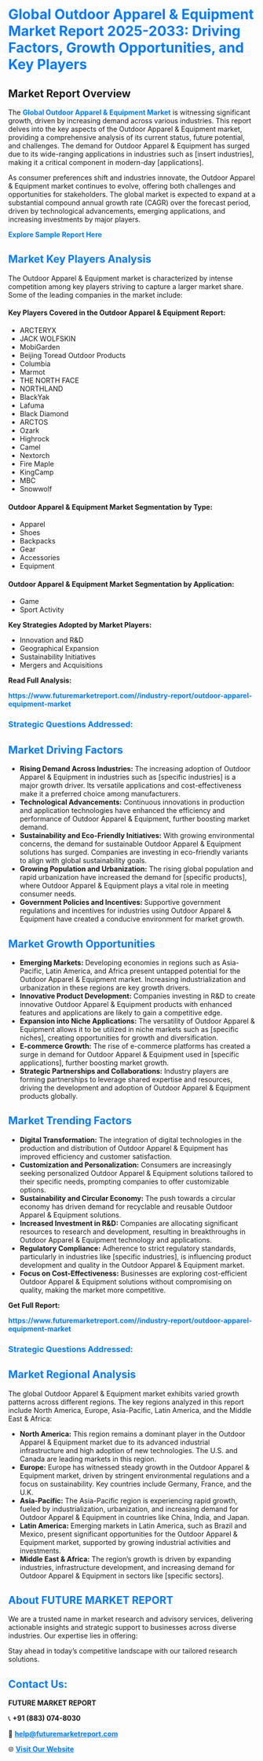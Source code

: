 <h1 style="color: #007BFF;">Global Outdoor Apparel & Equipment Market Report 2025-2033: Driving Factors, Growth Opportunities, and Key Players</h1>

<section id="overview">
<h2>Market Report Overview</h2>
<p>The <a href="https://www.futuremarketreport.com//industry-report/outdoor-apparel-equipment-market" style="color: #007BFF; text-decoration: none;"><strong>Global Outdoor Apparel & Equipment Market</strong></a> is witnessing significant growth, driven by increasing demand across various industries. This report delves into the key aspects of the Outdoor Apparel & Equipment market, providing a comprehensive analysis of its current status, future potential, and challenges. The demand for Outdoor Apparel & Equipment has surged due to its wide-ranging applications in industries such as [insert industries], making it a critical component in modern-day [applications].</p>
<p>As consumer preferences shift and industries innovate, the Outdoor Apparel & Equipment market continues to evolve, offering both challenges and opportunities for stakeholders. The global market is expected to expand at a substantial compound annual growth rate (CAGR) over the forecast period, driven by technological advancements, emerging applications, and increasing investments by major players.</p>
</section>

<section id="overview">
<p><a href="https://www.futuremarketreport.com//request-sample/reportId=46576" style="color: #007BFF; text-decoration: none;"><strong>Explore Sample Report Here</strong></a></p>
</section>

<section id="key-players">
<h2 style="color: #007BFF;">Market Key Players Analysis</h2>
<p>The Outdoor Apparel & Equipment market is characterized by intense competition among key players striving to capture a larger market share. Some of the leading companies in the market include:</p>
<h4>Key Players Covered in the Outdoor Apparel & Equipment Report:</h4>
<ul><li>ARCTERYX</li><li>JACK WOLFSKIN</li><li>MobiGarden</li><li>Beijing Toread Outdoor Products</li><li>Columbia</li><li>Marmot</li><li>THE NORTH FACE</li><li>NORTHLAND</li><li>BlackYak</li><li>Lafuma</li><li>Black Diamond</li><li>ARCTOS</li><li>Ozark</li><li>Highrock</li><li>Camel</li><li>Nextorch</li><li>Fire Maple</li><li>KingCamp</li><li>MBC</li><li>Snowwolf</li></ul>
<h4>Outdoor Apparel & Equipment Market Segmentation by Type:</h4>
<ul><li>Apparel</li><li>Shoes</li><li>Backpacks</li><li>Gear</li><li>Accessories</li><li>Equipment</li></ul>

<h4>Outdoor Apparel & Equipment Market Segmentation by Application:</h4>
<ul><li>Game</li><li>Sport Activity</li></ul>
<p><strong>Key Strategies Adopted by Market Players:</strong></p>
<ul>
<li>Innovation and R&D</li>
<li>Geographical Expansion</li>
<li>Sustainability Initiatives</li>
<li>Mergers and Acquisitions</li>
</ul>
</section>

<section>
<p><strong>Read Full Analysis: </strong></p><a href="https://www.futuremarketreport.com//industry-report/outdoor-apparel-equipment-market" style="color: #007BFF; text-decoration: none;"><strong>https://www.futuremarketreport.com//industry-report/outdoor-apparel-equipment-market</strong></a>
<h3 style="color: #007BFF;">Strategic Questions Addressed:</h3>
</section>

<section id="driving-factors">
<h2 style="color: #007BFF;">Market Driving Factors</h2>
<ul>
<li><strong>Rising Demand Across Industries:</strong> The increasing adoption of Outdoor Apparel & Equipment in industries such as [specific industries] is a major growth driver. Its versatile applications and cost-effectiveness make it a preferred choice among manufacturers.</li>
<li><strong>Technological Advancements:</strong> Continuous innovations in production and application technologies have enhanced the efficiency and performance of Outdoor Apparel & Equipment, further boosting market demand.</li>
<li><strong>Sustainability and Eco-Friendly Initiatives:</strong> With growing environmental concerns, the demand for sustainable Outdoor Apparel & Equipment solutions has surged. Companies are investing in eco-friendly variants to align with global sustainability goals.</li>
<li><strong>Growing Population and Urbanization:</strong> The rising global population and rapid urbanization have increased the demand for [specific products], where Outdoor Apparel & Equipment plays a vital role in meeting consumer needs.</li>
<li><strong>Government Policies and Incentives:</strong> Supportive government regulations and incentives for industries using Outdoor Apparel & Equipment have created a conducive environment for market growth.</li>
</ul>
</section>

<section id="growth-opportunities">
<h2 style="color: #007BFF;">Market Growth Opportunities</h2>
<ul>
<li><strong>Emerging Markets:</strong> Developing economies in regions such as Asia-Pacific, Latin America, and Africa present untapped potential for the Outdoor Apparel & Equipment market. Increasing industrialization and urbanization in these regions are key growth drivers.</li>
<li><strong>Innovative Product Development:</strong> Companies investing in R&D to create innovative Outdoor Apparel & Equipment products with enhanced features and applications are likely to gain a competitive edge.</li>
<li><strong>Expansion into Niche Applications:</strong> The versatility of Outdoor Apparel & Equipment allows it to be utilized in niche markets such as [specific niches], creating opportunities for growth and diversification.</li>
<li><strong>E-commerce Growth:</strong> The rise of e-commerce platforms has created a surge in demand for Outdoor Apparel & Equipment used in [specific applications], further boosting market growth.</li>
<li><strong>Strategic Partnerships and Collaborations:</strong> Industry players are forming partnerships to leverage shared expertise and resources, driving the development and adoption of Outdoor Apparel & Equipment products globally.</li>
</ul>
</section>

<section id="trending-factors">
<h2 style="color: #007BFF;">Market Trending Factors</h2>
<ul>
<li><strong>Digital Transformation:</strong> The integration of digital technologies in the production and distribution of Outdoor Apparel & Equipment has improved efficiency and customer satisfaction.</li>
<li><strong>Customization and Personalization:</strong> Consumers are increasingly seeking personalized Outdoor Apparel & Equipment solutions tailored to their specific needs, prompting companies to offer customizable options.</li>
<li><strong>Sustainability and Circular Economy:</strong> The push towards a circular economy has driven demand for recyclable and reusable Outdoor Apparel & Equipment solutions.</li>
<li><strong>Increased Investment in R&D:</strong> Companies are allocating significant resources to research and development, resulting in breakthroughs in Outdoor Apparel & Equipment technology and applications.</li>
<li><strong>Regulatory Compliance:</strong> Adherence to strict regulatory standards, particularly in industries like [specific industries], is influencing product development and quality in the Outdoor Apparel & Equipment market.</li>
<li><strong>Focus on Cost-Effectiveness:</strong> Businesses are exploring cost-efficient Outdoor Apparel & Equipment solutions without compromising on quality, making the market more competitive.</li>
</ul>
</section>

<section>
<p><strong>Get Full Report: </strong></p><a href="https://www.futuremarketreport.com//industry-report/outdoor-apparel-equipment-market" style="color: #007BFF; text-decoration: none;"><strong>https://www.futuremarketreport.com//industry-report/outdoor-apparel-equipment-market</strong></a>
<h3 style="color: #007BFF;">Strategic Questions Addressed:</h3>
</section>


<section id="regional-analysis">
<h2 style="color: #007BFF;">Market Regional Analysis</h2>
<p>The global Outdoor Apparel & Equipment market exhibits varied growth patterns across different regions. The key regions analyzed in this report include North America, Europe, Asia-Pacific, Latin America, and the Middle East & Africa:</p>
<ul>
<li><strong>North America:</strong> This region remains a dominant player in the Outdoor Apparel & Equipment market due to its advanced industrial infrastructure and high adoption of new technologies. The U.S. and Canada are leading markets in this region.</li>
<li><strong>Europe:</strong> Europe has witnessed steady growth in the Outdoor Apparel & Equipment market, driven by stringent environmental regulations and a focus on sustainability. Key countries include Germany, France, and the U.K.</li>
<li><strong>Asia-Pacific:</strong> The Asia-Pacific region is experiencing rapid growth, fueled by industrialization, urbanization, and increasing demand for Outdoor Apparel & Equipment in countries like China, India, and Japan.</li>
<li><strong>Latin America:</strong> Emerging markets in Latin America, such as Brazil and Mexico, present significant opportunities for the Outdoor Apparel & Equipment market, supported by growing industrial activities and investments.</li>
<li><strong>Middle East & Africa:</strong> The region’s growth is driven by expanding industries, infrastructure development, and increasing demand for Outdoor Apparel & Equipment in sectors like [specific sectors].</li>
</ul>
</section>

<footer>
<h2 style="color: #007BFF;">About FUTURE MARKET REPORT</h2>
<p>We are a trusted name in market research and advisory services, delivering actionable insights and strategic support to businesses across diverse industries. Our expertise lies in offering:</p>

<p>Stay ahead in today’s competitive landscape with our tailored research solutions.</p>

<h2 style="color: #007BFF;">Contact Us:</h2>
<p><strong>FUTURE MARKET REPORT</strong></p>
<p>📞 <strong>+91 (883) 074-8030</strong></p>
<p>📧 <strong><a href="mailto:help@futuremarketreport.com" style="color: #007BFF;">help@futuremarketreport.com</a></strong></p>
<p>🌐 <strong><a href="https://www.futuremarketreport.com/" style="color: #007BFF;">Visit Our Website</a></strong></p>
</footer>